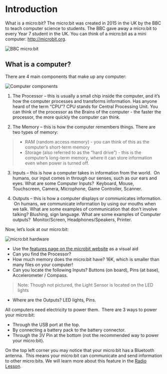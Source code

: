 # Introduction

What is a micro:bit?
The micro:bit was created in 2015 in the UK by the BBC to teach computer science to students. The BBC gave away a micro:bit to every Year 7 student in the UK. You can think of a micro:bit as a mini computer: http://microbit.org.

![BBC micro:bit](/static/courses/csintro/algorithms/bbc-microbit.jpg)

## What is a computer?

There are 4 main components that make up any computer:

![Computer components](/static/courses/csintro/algorithms/cpu.png)

1. The Processor – this is usually a small chip inside the computer, and it’s how the computer processes and transforms information. Has anyone heard of the term “CPU”?  CPU stands for Central Processing Unit. You can think of the processor as the Brains of the computer - the faster the processor, the more quickly the computer can think.

2. The Memory – this is how the computer remembers things. There are two types of memory:
>* RAM (random access memory) - you can think of this as the computer’s short-term memory
>* Storage (also referred to as the “hard drive”) - this is the computer’s long-term memory, where it can store information even when power is turned off.

3. Inputs – this is how a computer takes in information from the world.  On humans, our input comes in through our senses, such as our ears and eyes. What are some Computer Inputs?  Keyboard, Mouse, Touchscreen, Camera, Microphone, Game Controller, Scanner.

4. Outputs – this is how a computer displays or communicates information.  On humans, we communicate information by using our mouths when we talk. What are some examples of communication that don't involve talking? Blushing, sign language. What are some examples of Computer outputs?  Monitor/Screen, Headphones/Speakers, Printer.

Now, let’s look at our micro:bit:

![micro:bit hardware](/static/courses/csintro/algorithms/microbit-hardware.png)

* Use the [features page on the microbit website](http://microbit.org/guide/features/) as a visual aid
* Can you find the Processor?
* How much memory does the micro:bit have? 16K, which is smaller than many files on your computer!
* Can you locate the following Inputs? Buttons (on board), Pins (at base), Accelerometer / Compass.
>Note: Though not pictured, the Light Sensor is located on the LED lights
* Where are the Outputs? LED lights, Pins.

All computers need electricity to power them.  There are 3 ways to power your micro:bit:

* Through the USB port at the top.
* By connecting a battery pack to the battery connector.
* Through the 3V Pin at the bottom (not the recommended way to power your micro:bit).

On the top left corner you may notice that your micro:bit has a Bluetooth antenna.  This means your micro:bit can communicate and send information to other micro:bits.  We will learn more about this feature in the [Radio Lesson](/courses/csintro/radio).
